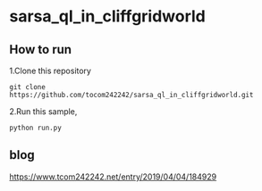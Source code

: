 # sarsa_ql_in_cliffgridworld

## How to run
1.Clone this repository

```
git clone https://github.com/tocom242242/sarsa_ql_in_cliffgridworld.git
```

2.Run this sample, 

```
python run.py
```

## blog
https://www.tcom242242.net/entry/2019/04/04/184929
